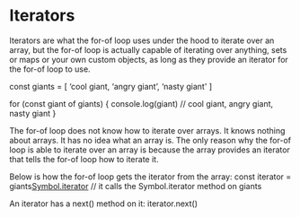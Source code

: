 # Iterators
Iterators are what the for-of loop uses under the hood to iterate over an array, but the for-of loop is actually capable of iterating over anything, sets or maps or your own custom objects, as long as they provide an iterator for the for-of loop to use.

const giants = [
    ‘cool giant,
    ‘angry giant’,
    ‘nasty giant'
]

for (const giant of giants) {
    console.log(giant)   // cool giant, angry giant, nasty giant
}

The for-of loop does not know how to iterate over arrays.  It knows nothing about arrays.  It has no idea what an array is.  The only reason why the for-of loop is able to iterate over an array is because the array provides an iterator that tells the for-of loop how to iterate it.

Below is how the for-of loop gets the iterator from the array:
    const iterator = giants[Symbol.iterator]()  // it calls the Symbol.iterator method on giants

An iterator has a next() method on it:  iterator.next()
